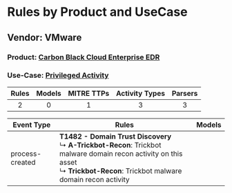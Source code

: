 Rules by Product and UseCase
============================
Vendor: VMware
--------------
### Product: [Carbon Black Cloud Enterprise EDR](../ds_vmware_carbon_black_cloud_enterprise_edr.md)
### Use-Case: [Privileged Activity](../../../../UseCases/uc_privileged_activity.md)

| Rules | Models | MITRE TTPs | Activity Types | Parsers |
|:-----:|:------:|:----------:|:--------------:|:-------:|
|   2   |   0    |     1      |       3        |    3    |

| Event Type      | Rules    | Models |
| ---- | ---- | ------ |
| process-created | <b>T1482 - Domain Trust Discovery</b><br> ↳ <b>A-Trickbot-Recon</b>: Trickbot malware domain recon activity on this asset<br> ↳ <b>Trickbot-Recon</b>: Trickbot malware domain recon activity |        |